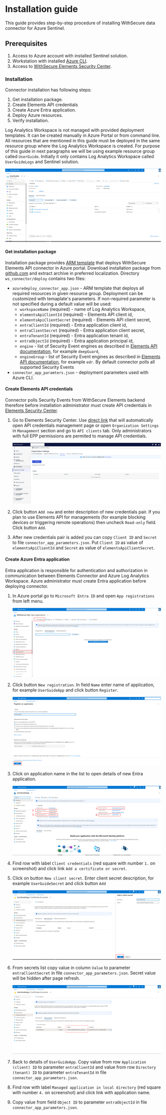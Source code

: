 # Installation guide

This guide provides step-by-step procedure of installing WithSecure data connector for 
Azure Sentinel.

## Prerequisites

1. Access to Azure account with installed Sentinel solution.
2. Workstation with installed [Azure CLI](https://learn.microsoft.com/en-us/cli/azure/).
3. Access to [WithSecure Elements Security Center](https://elements.withsecure.com).

### Installation

Connector installation has following steps:

1. Get installation package.
2. Create Elements API credentials
3. Create Azure Entra application.
4. Deploy Azure resources.
5. Verify installation.

Log Analytics Workspace is not managed with provided deployment templates. It can be created
manually in Azure Portal or from command line. All resources that are mentioned in this 
guide must be deployed in the same resource group where the Log Analytics Workspace is 
created. For purpose of this guide in next paragraphs we will be using example resource 
group called `UserGuide`. Initially it only contains Log Analytics Workspace called 
`UserGuideLogs` and Sentinel solution.

![UserGuide resource group with Log Analytics Workspace and Sentinel solution](images/resource_group_before_ok.png)

#### Get installation package

Installation package provides [ARM template](https://learn.microsoft.com/en-us/azure/azure-resource-manager/templates/) 
that deploys WithSecure Elements API connector in Azure portal. Download installation 
package from [github.com](https://github.com/WithSecureOpenSource/elements-api/releases/download/1.0.0/install.zip)
and extract archive in preferred localization. Directory `ws_connector/deploy` contains two 
files:
 - `azuredeploy_connector_app.json` - ARM template that deploys all required resources in
   given resource group. Deployment can be customized with temaplate's parameters. 
   If non-required parameter is not specified during a default value will be used:
   - `workspaceName` (required) - name of Log Analytics Workspace,
   - `elementsApiClientId` (required) - Elements API client id,
   - `elementsApiClientSecret` (required) - Elements API client secret,
   - `entraClientId` (required) - Entra application client id,
   - `entraClientSecret` (required) - Entra application client secret,
   - `entraTenantId` (required) - Entra application tenant id,
   - `entraObjectId` (required) - Entra application principal id,
   - `engine` - list of Security Event engines as described in [Elements API documentation](https://connect.withsecure.com/api-reference/elements#post-/security-events/v1/security-events), 
     for example `deepGuard`,
   - `engineGroup` - list of Security Event engines as described in [Elements API documentation](https://connect.withsecure.com/api-reference/elements#post-/security-events/v1/security-events), 
     for example `edr`. By default connector polls all supported Security Events
 - `connector_app_paramters.json` - deployment parameters used with Azure CLI.

#### Create Elements API credentials

Connector polls Security Events from WithSecure Elements backend therefore before 
installation administrator must create API credentials in [Elements Security Center](https://elements.withsecure.com/apps/ccr/api_keys).

1. Go to Elements Security Center. Use [direct link](https://elements.withsecure.com/apps/ccr/api_keys)
   that will automatically open API credentials management page or open `Organization Settings` 
   in `Management` section and go to `API clients` tab. Only administrators with full EPP 
   permissions are permited to manage API credentials.
   
   ![API credentials management page in Elements Security Center](images/api_credentials_list_ok.png)

2. Click button `Add new` and enter description of new credentials pair. If you plan to use 
   Elements API for managements (for example blocking devices or triggering remote 
   operations) then uncheck `Read-only` field. Click button `Add`.
   
3. After new credentials pair is added you can copy `Client ID` and `Secret` to file `connector_app_parameters.json`. 
   Put `Client ID` as value of `elementsApiClientId` and `Secret` as value of `elementsApiClientSecret`.

#### Create Azure Entra application

Entra application is responsible for authentication and authorization in communication
between Elements Connector and Azure Log Analytics Workspace. Azure administrator must
create Entra application before deploying connector.

1. In Azure portal go to `Microsoft Entra ID` and open `App registrations` from left menu.
   
   ![List of Entra applications](images/app_registrations_ok.png)

2. Click button `New registration`. In field `Name` enter name of application, for example 
   `UserGuideApp` and click button `Register`.
   
   ![Entra App registration](images/entra_app_registration_ok.png)

3. Click on application name in the list to open details of new Entra application.
   
   ![Application details](images/user_guide_entra_app_ok.png)

4. Find row with label `Client credentials` (red square with number `1.` on screenshot) and
   click link `Add a certificate or secret`.
   
5. Click on button `New client secret`. Enter client secret description, for example 
   `UserGuideSecret` and click button `Add`
   
   ![Add client secret](images/user_guide_secret_2_ok.png)

6. From secrets list copy value in column `Value` to parameter `entraClientSecret` in file 
   `connector_app_parameters.json`. Secret value will be hidden after page refresh.
  
   ![Client secret](images/user_guide_secrets_3_ok.png)
   
7. Back to details of `UserGuideApp`. Copy value from row `Application (client) ID` to 
   parameter `entraClientId` and value from row `Directory (tenant) ID` to parameter 
   `entraTenantId` in file `connector_app_parameters.json`. 
   
8. Find row with label `Managed application in local directory` (red square with number `4.` 
   on screenshot) and click link with application name.
   
9. Copy value from field `Object ID` to parameter `entraObjectId` in file `connector_app_parameters.json`.
